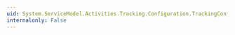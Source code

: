 ```yaml
---
uid: System.ServiceModel.Activities.Tracking.Configuration.TrackingConfigurationElement
internalonly: False
---
```

